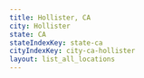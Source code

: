 ```yaml
---
title: Hollister, CA
city: Hollister
state: CA
stateIndexKey: state-ca
cityIndexKey: city-ca-hollister
layout: list_all_locations
---
```

